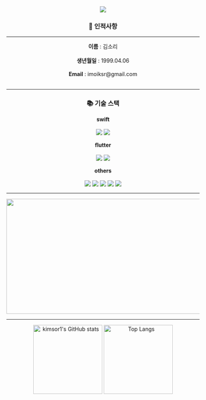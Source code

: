 <div align="center">
<img src="https://capsule-render.vercel.app/api?type=wave&color=timeGradient&height=300&section=header&text=sori's%20github&fontSize=90" />

<h3>📍 인적사항</h3>
<hr>
<b>이름</b> : 김소리 <br><br>
<b>생년월일</b> : 1999.04.06 <br><br>
<b>Email</b> : imoiksr@gmail.com <br><br>

<hr>

<h3>📚 기술 스택</h3>

<b>swift</b><br><br>
<img src="https://img.shields.io/badge/swift-%23FA7343.svg?&style=for-the-badge&logo=swift&logoColor=white" />
<img src="https://img.shields.io/badge/uikit-%232396F3.svg?&style=for-the-badge&logo=uikit&logoColor=white" />

<b>flutter</b><br><br>
<img src="https://img.shields.io/badge/flutter-%2302569B.svg?&style=for-the-badge&logo=flutter&logoColor=white" />
<img src="https://img.shields.io/badge/dart-%230175C2.svg?&style=for-the-badge&logo=dart&logoColor=white" />

<b>others</b><br><br>
<img src="https://img.shields.io/badge/java-%23007396.svg?&style=for-the-badge&logo=java&logoColor=white" />
<img src="https://img.shields.io/badge/spring-%236DB33F.svg?&style=for-the-badge&logo=spring&logoColor=white" />
<img src="https://img.shields.io/badge/html5-%23E34F26.svg?&style=for-the-badge&logo=html5&logoColor=white" />
<img src="https://img.shields.io/badge/css3-%231572B6.svg?&style=for-the-badge&logo=css3&logoColor=white" />
<img src="https://img.shields.io/badge/javascript-%23F7DF1E.svg?&style=for-the-badge&logo=javascript&logoColor=black" />

<hr>

<a href="https://github.com/devxb/gitanimals">
<img
  src="https://render.gitanimals.org/farms/kimsor1"
  width="600"
  height="300"
/>
</a>

<hr>

<img src="https://github-readme-stats.vercel.app/api?username=kimsor1&show_icons=true&theme=radical" alt="kimsor1's GitHub stats" height="180" />
<img src="https://github-readme-stats.vercel.app/api/top-langs/?username=kimsor1&layout=compact" alt="Top Langs" height="180" />

</div>
